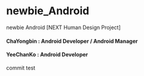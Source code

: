 # newbie_Android
newbie Android [NEXT Human Design Project] 

#### ChaYongbin : Android Developer / Android Manager
#### YeeChanKo : Android Developer


commit test
